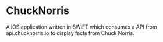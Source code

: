 # ChuckNorris
A iOS application written in SWIFT which consumes a API from api.chucknorris.io to display facts from Chuck Norris.
